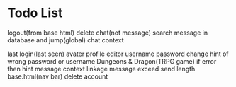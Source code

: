 # Todo List

logout(from base html)
delete chat(not message)
search message in database and jump(global)
chat context

last login(last seen)
avater
profile editor
username password change
hint of wrong password or username
Dungeons & Dragon(TRPG game)
if error then hint
message context linkage
message exceed send length
base.html(nav bar)
delete account
